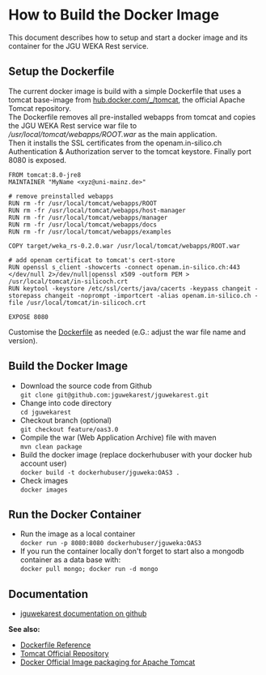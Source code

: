 # How to Build the Docker Image

This document describes how to setup and start a docker image and its container for the JGU WEKA Rest service. 


## Setup the Dockerfile
The current docker image is build with a simple Dockerfile that 
uses a tomcat base-image from [hub.docker.com/_/tomcat](https://hub.docker.com/_/tomcat/), the official Apache Tomcat repository.    
The Dockerfile removes all pre-installed webapps from tomcat and copies the JGU WEKA Rest service war file to */usr/local/tomcat/webapps/ROOT.war*
as the main application.   
Then it installs the SSL certificates from the openam.in-silico.ch Authentication & Authorization server to the tomcat keystore.
Finally port 8080 is exposed. 

    
```
FROM tomcat:8.0-jre8
MAINTAINER "MyName <xyz@uni-mainz.de>"

# remove preinstalled webapps 
RUN rm -fr /usr/local/tomcat/webapps/ROOT
RUN rm -fr /usr/local/tomcat/webapps/host-manager
RUN rm -fr /usr/local/tomcat/webapps/manager
RUN rm -fr /usr/local/tomcat/webapps/docs
RUN rm -fr /usr/local/tomcat/webapps/examples

COPY target/weka_rs-0.2.0.war /usr/local/tomcat/webapps/ROOT.war

# add openam certificat to tomcat's cert-store
RUN openssl s_client -showcerts -connect openam.in-silico.ch:443 </dev/null 2>/dev/null|openssl x509 -outform PEM > /usr/local/tomcat/in-silicoch.crt
RUN keytool -keystore /etc/ssl/certs/java/cacerts -keypass changeit -storepass changeit -noprompt -importcert -alias openam.in-silico.ch -file /usr/local/tomcat/in-silicoch.crt

EXPOSE 8080
```
Customise the [Dockerfile](../Dockerfile) as needed (e.G.: adjust the war file name and version).  

## Build the Docker Image

* Download the source code from Github   
`git clone git@github.com:jguwekarest/jguwekarest.git`
* Change into code directory   
`cd jguwekarest`
* Checkout branch (optional)   
`git checkout feature/oas3.0`
* Compile the war (Web Application Archive) file with maven   
`mvn clean package`
* Build the docker image (replace dockerhubuser with your docker hub account user)   
`docker build -t dockerhubuser/jguweka:OAS3 .`
* Check images    
`docker images`

## Run the Docker Container

* Run the image as a local container   
`docker run -p 8080:8080 dockerhubuser/jguweka:OAS3`
* If you run the container locally don't forget to start also a mongodb container as a data base with:   
`docker pull mongo; docker run -d mongo`

## Documentation

* [jguwekarest documentation on github](https://jguwekarest.github.io/jguwekarest/)

**See also:**

* [Dockerfile Reference](https://docs.docker.com/engine/reference/builder/)
* [Tomcat Official Repository](https://hub.docker.com/r/_/tomcat/)
* [Docker Official Image packaging for Apache Tomcat ](https://github.com/docker-library/tomcat/) 